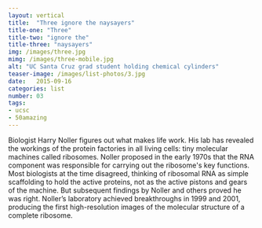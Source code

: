 ```yaml
---
layout: vertical
title:  "Three ignore the naysayers"
title-one: "Three"
title-two: "ignore the"
title-three: "naysayers"
img: /images/three.jpg
mimg: /images/three-mobile.jpg
alt: "UC Santa Cruz grad student holding chemical cylinders"
teaser-image: /images/list-photos/3.jpg
date:   2015-09-16
categories: list
number: 03
tags:
- ucsc
- 50amazing
---
```

Biologist Harry Noller figures out what makes life work. His lab has revealed the workings of the protein factories in all living cells: tiny molecular machines called ribosomes. Noller proposed in the early 1970s that the RNA component was responsible for carrying out the ribosome's key functions. Most biologists at the time disagreed, thinking of ribosomal RNA as simple scaffolding to hold the active proteins, not as the active pistons and gears of the machine. But subsequent findings by Noller and others proved he was right. Noller’s laboratory achieved breakthroughs in 1999 and 2001, producing the first high-resolution images of the molecular structure of a complete ribosome.
